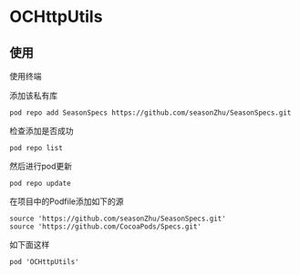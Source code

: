 # OCHttpUtils

## 使用

使用终端

添加该私有库

```
pod repo add SeasonSpecs https://github.com/seasonZhu/SeasonSpecs.git
```

检查添加是否成功

```
pod repo list
```

然后进行pod更新

```
pod repo update
```

在项目中的Podfile添加如下的源

```
source 'https://github.com/seasonZhu/SeasonSpecs.git'
source 'https://github.com/CocoaPods/Specs.git'
```

如下面这样

```
pod 'OCHttpUtils'
```
